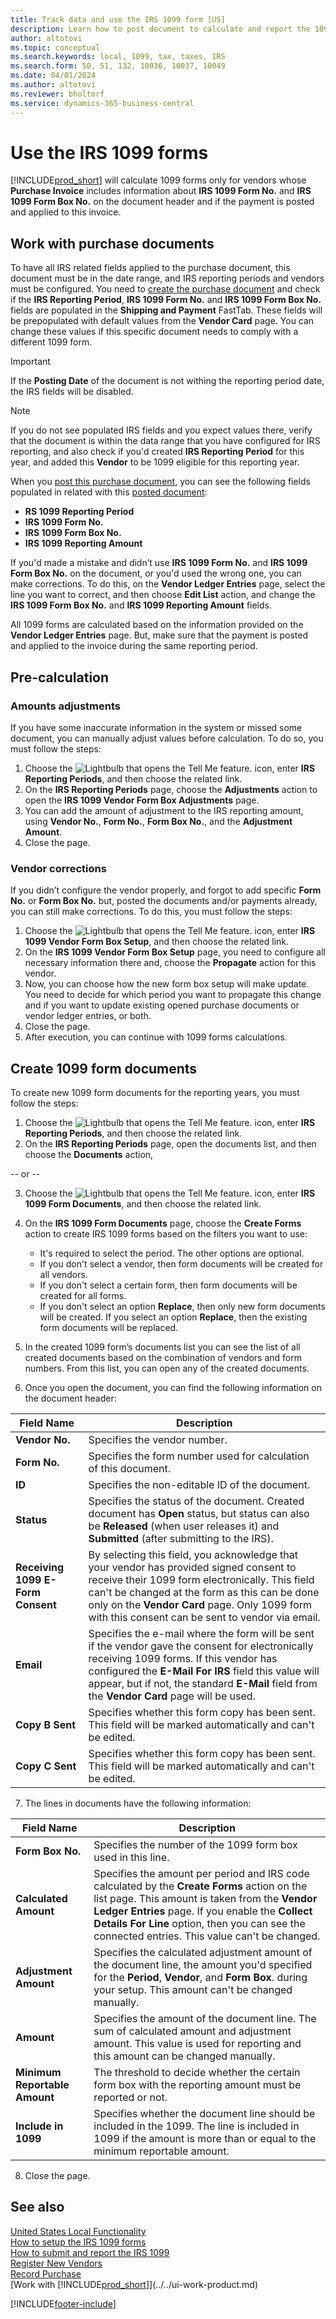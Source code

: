```yaml
---
title: Track data and use the IRS 1099 form [US]
description: Learn how to post document to calculate and report the 1099 tax forms so that you can submit the required reports.
author: altotovi
ms.topic: conceptual
ms.search.keywords: local, 1099, tax, taxes, IRS
ms.search.form: 50, 51, 132, 10036, 10037, 10049
ms.date: 04/01/2024
ms.author: altotovi
ms.reviewer: bholtorf
ms.service: dynamics-365-business-central
---
```


# Use the IRS 1099 forms

[!INCLUDE[prod_short](../../includes/prod_short.md)] will calculate 1099 forms only for vendors whose **Purchase Invoice** includes information about **IRS 1099 Form No.** and **IRS 1099 Form Box No.** on the document header and if the payment is posted and applied to this invoice.  

## Work with purchase documents  

To have all IRS related fields applied to the purchase document, this document must be in the date range, and IRS reporting periods and vendors must be configured. You need to [create the purchase document](../../purchasing-how-record-purchases.md) and check if the **IRS Reporting Period**, **IRS 1099 Form No.** and **IRS 1099 Form Box No.** fields are populated in the **Shipping and Payment** FastTab. These fields will be prepopulated with default values from the **Vendor Card** page. You can change these values if this specific document needs to comply with a different 1099 form.  

> [!IMPORTANT]
> If the **Posting Date** of the document is not withing the reporting period date, the IRS fields will be disabled.  

> [!NOTE]
> If you do not see populated IRS fields and you expect values there, verify that the document is within the data range that you have configured for IRS reporting, and also check if you'd created **IRS Reporting Period** for this year, and added this **Vendor** to be 1099 eligible for this reporting year.  

When you [post this purchase document](../../purchasing-how-record-purchases.md), you can see the following fields populated in related with this [posted document](../../purchasing-how-record-purchases.md): 

- **RS 1099 Reporting Period**
- **IRS 1099 Form No.**
- **IRS 1099 Form Box No.**
- **IRS 1099 Reporting Amount**

If you'd made a mistake and didn’t use **IRS 1099 Form No.** and **IRS 1099 Form Box No.** on the document, or you'd used the wrong one, you can make corrections. To do this, on the **Vendor Ledger Entries** page, select the line you want to correct, and then choose **Edit List** action, and change the **IRS 1099 Form Box No.** and **IRS 1099 Reporting Amount** fields. 

All 1099 forms are calculated based on the information provided on the **Vendor Ledger Entries** page. But, make sure that the payment is posted and applied to the invoice during the same reporting period.  

## Pre-calculation  

### Amounts adjustments 

If you have some inaccurate information in the system or missed some document, you can manually adjust values before calculation. To do so, you must follow the steps: 

1. Choose the ![Lightbulb that opens the Tell Me feature.](../../media/ui-search/search_small.png "Tell me what you want to do") icon, enter **IRS Reporting Periods**, and then choose the related link.  
2. On the **IRS Reporting Periods** page, choose the **Adjustments** action to open the **IRS 1099 Vendor Form Box Adjustments** page.  
3. You can add the amount of adjustment to the IRS reporting amount, using **Vendor No.**, **Form No.**, **Form Box No.**, and the **Adjustment Amount**.
4. Close the page.

### Vendor corrections 

If you didn’t configure the vendor properly, and forgot to add specific **Form No.** or **Form Box No.** but, posted the documents and/or payments already, you can still make corrections. To do this, you must follow the steps:  

1. Choose the ![Lightbulb that opens the Tell Me feature.](../../media/ui-search/search_small.png "Tell me what you want to do") icon, enter **IRS 1099 Vendor Form Box Setup**, and then choose the related link.  
2. On the **IRS 1099 Vendor Form Box Setup** page, you need to configure all necessary information there and, choose the **Propagate** action for this vendor.   
3. Now, you can choose how the new form box setup will make update. You need to decide for which period you want to propagate this change and if you want to update existing opened purchase documents or vendor ledger entries, or both. 
4. Close the page.   
5. After execution, you can continue with 1099 forms calculations. 

## Create 1099 form documents 

To create new 1099 form documents for the reporting years, you must follow the steps:  

1. Choose the ![Lightbulb that opens the Tell Me feature.](../../media/ui-search/search_small.png "Tell me what you want to do") icon, enter **IRS Reporting Periods**, and then choose the related link.  
2. On the **IRS Reporting Periods** page, open the documents list, and then choose the **Documents** action, 

 -- or -- 

3. Choose the ![Lightbulb that opens the Tell Me feature.](../../media/ui-search/search_small.png "Tell me what you want to do") icon, enter **IRS 1099 Form Documents**, and then choose the related link. 
4. On the **IRS 1099 Form Documents** page, choose the **Create Forms** action to create IRS 1099 forms based on the filters you want to use:   

   - It's required to select the period. The other options are optional.  
   - If you don't select a vendor, then form documents will be created for all vendors. 
   - If you don't select a certain form, then form documents will be created for all forms. 
   - If you don't select an option **Replace**, then only new form documents will be created. If you select an option **Replace**, then the existing form documents will be replaced. 

5. In the created 1099 form’s documents list you can see the list of all created documents based on the combination of vendors and form numbers. From this list, you can open any of the created documents.  
6. Once you open the document, you can find the following information on the document header:  

|  Field Name  |  Description  |  
|--------|-----------------|  
| **Vendor No.** | Specifies the vendor number.  |
| **Form No.** | Specifies the form number used for calculation of this document. |
| **ID** | Specifies the non-editable ID of the document.  |
| **Status** | Specifies the status of the document. Created document has **Open** status, but status can also be **Released** (when user releases it) and **Submitted** (after submitting to the IRS). |
| **Receiving 1099 E-Form Consent** | By selecting this field, you acknowledge that your vendor has provided signed consent to receive their 1099 form electronically. This field can't be changed at the form as this can be done only on the **Vendor Card** page. Only 1099 form with this consent can be sent to vendor via email. |
| **Email** | Specifies the e-mail where the form will be sent if the vendor gave the consent for electronically receiving 1099 forms. If this vendor has configured the **E-Mail For IRS** field this value will appear, but if not, the standard **E-Mail** field from the **Vendor Card** page will be used.  |
| **Copy B Sent** | Specifies whether this form copy has been sent. This field will be marked automatically and can't be edited.  |
| **Copy C Sent** | Specifies whether this form copy has been sent. This field will be marked automatically and can't be edited.  |

7. The lines in documents have the following information:  

|  Field Name  |  Description  |  
|--------|---------------------|
| **Form Box No.** | Specifies the number of the 1099 form box used in this line.   |
| **Calculated Amount** | Specifies the amount per period and IRS code calculated by the **Create Forms** action on the list page. This amount is taken from the **Vendor Ledger Entries** page. If you enable the **Collect Details For Line** option, then you can see the connected entries. This value can't be changed. |
| **Adjustment Amount** | Specifies the calculated adjustment amount of the document line, the amount you'd specified for the **Period**, **Vendor**, and **Form Box**. during your setup. This amount can't be changed manually. |
| **Amount** | Specifies the amount of the document line. The sum of calculated amount and adjustment amount. This value is used for reporting and this amount can be changed manually.  |
| **Minimum Reportable Amount** | The threshold to decide whether the certain form box with the reporting amount must be reported or not.   |
| **Include in 1099** | Specifies whether the document line should be included in the 1099. The line is included in 1099 if the amount is more than or equal to the minimum reportable amount. |

8. Close the page.  

## See also 

[United States Local Functionality](united-states-local-functionality.md)    
[How to setup the IRS 1099 forms](set-up-use-irs1099-form-v24.md)     
[How to submit and report the IRS 1099](how-to-1099-report.md)    
[Register New Vendors](../../purchasing-how-register-new-vendors.md)    
[Record Purchase](../../purchasing-how-record-purchases.md)    
[Work with [!INCLUDE[prod_short](../../includes/prod_short.md)]](../../ui-work-product.md)    

[!INCLUDE[footer-include](../../includes/footer-banner.md)]
